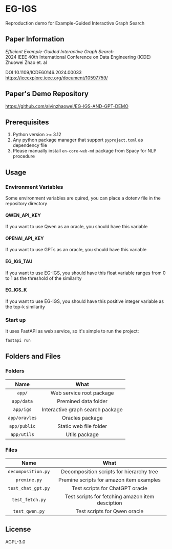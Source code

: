 # EG-IGS

Reproduction demo for Example-Guided Interactive Graph Search

## Paper Information

_Efficient Example-Guided Interactive Graph Search_  
2024 IEEE 40th International Conference on Data Engineering (ICDE)  
Zhuowei Zhao et. al

DOI 10.1109/ICDE60146.2024.00033  
<https://ieeexplore.ieee.org/document/10597759/>

## Paper's Demo Repository

<https://github.com/alvinzhaowei/EG-IGS-AND-GPT-DEMO>

## Prerequisites

1. Python version >= 3.12
2. Any python package manager that support `pyproject.toml` as dependency file
3. Please manually install `en-core-web-md` package from Spacy for NLP procedure

## Usage

### Environment Variables

Some environment variables are quired, you can place a dotenv file in the repository directory

#### QWEN_API_KEY

If you want to use Qwen as an oracle, you should have this variable

#### OPENAI_API_KEY

If you want to use GPTs as an oracle, you should have this variable

#### EG_IGS_TAU

If you want to use EG-IGS, you should have this float variable ranges from 0 to 1 as the threshold of the similarity

#### EG_IGS_K

If you want to use EG-IGS, you should have this positive integer variable as the top-k similarity

### Start up

It uses FastAPI as web service, so it's simple to run the project:

```bash
fastapi run
```

## Folders and Files

### Folders

|     Name      |               What               |
| :-----------: | :------------------------------: |
|    `app/`     |     Web service root package     |
|  `app/data`   |       Premined data folder       |
|   `app/igs`   | Interactive graph search package |
| `app/oravles` |         Oracles package          |
| `app/public`  |      Static web file folder      |
|  `app/utils`  |          Utils package           |

### Files

|        Name        |                       What                       |
| :----------------: | :----------------------------------------------: |
| `decomposition.py` |     Decomposition scripts for hierarchy tree     |
|    `premine.py`    |     Premine scripts for amazon item examples     |
| `test_chat_gpt.py` |         Test scripts for ChatGPT oracle          |
|  `test_fetch.py`   | Test scripts for fetching amazon item desciption |
|   `test_qwen.py`   |           Test scripts for Qwen oracle           |

## License

AGPL-3.0
